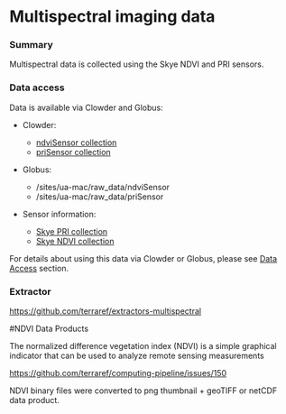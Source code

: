 # Multispectral imaging data

### Summary

Multispectral data is collected using the Skye NDVI and PRI sensors.

### Data access

Data is available via Clowder and Globus:

* Clowder:

  * [ndviSensor collection](https://terraref.ncsa.illinois.edu/clowder/collection/5728bb50e4b03269d7078786)
  * [priSensor collection](https://terraref.ncsa.illinois.edu/clowder/collection/5728bb6ae4b03269d7078844)

* Globus:

  * \/sites\/ua-mac\/raw\_data\/ndviSensor
  * \/sites\/ua-mac\/raw\_data\/priSensor


* Sensor information:
  * [Skye PRI collection](https://terraref.ncsa.illinois.edu/clowder/datasets/581789524f0ce77b6655ccf9) 
  * [Skye NDVI collection](https://terraref.ncsa.illinois.edu/clowder/datasets/581787524f0ce77b6655b2c7)


For details about using this data via Clowder or Globus, please see [Data Access](/how-to-access-data.md) section.

### Extractor

[https:\/\/github.com\/terraref\/extractors-multispectral](https://github.com/terraref/extractors-multispectral)

#NDVI Data Products

The normalized difference vegetation index (NDVI) is a simple graphical indicator that can be used to analyze remote sensing measurements

https://github.com/terraref/computing-pipeline/issues/150

NDVI binary files were converted to png thumbnail + geoTIFF or netCDF data product.



